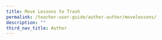 ```yaml
---
title: Move Lessons to Trash
permalink: /teacher-user-guide/author-author/movelessons/
description: ""
third_nav_title: Author
---
```

